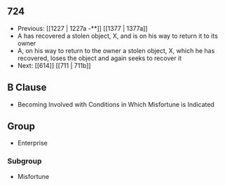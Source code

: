## 724
- Previous: [[1227 | 1227a -**]] [[1377 | 1377a]] 
- A has recovered a stolen object, X, and is on his way to return it to its owner
- A, on his way to return to the owner a stolen object, X, which he has recovered, loses the object and again seeks to recover it
- Next: [[614]] [[711 | 711b]] 

## B Clause
- Becoming Involved with Conditions in Which Misfortune is Indicated

## Group
- Enterprise

### Subgroup
- Misfortune

